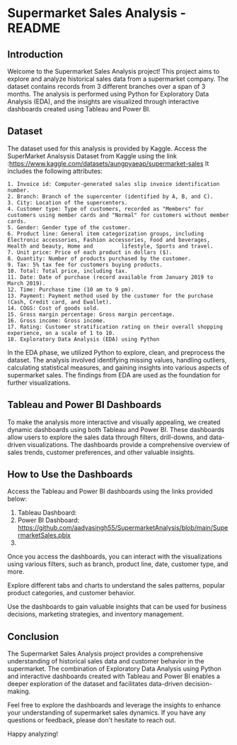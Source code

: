 # Supermarket Sales Analysis - README
## Introduction
Welcome to the Supermarket Sales Analysis project! This project aims to explore and analyze historical sales data from a supermarket company. The dataset contains records from 3 different branches over a span of 3 months. The analysis is performed using Python for Exploratory Data Analysis (EDA), and the insights are visualized through interactive dashboards created using Tableau and Power BI.

## Dataset
The dataset used for this analysis is provided by Kaggle. 
Access the SuperMarket Analsysis Dataset from Kaggle using the link :https://www.kaggle.com/datasets/aungpyaeap/supermarket-sales
It includes the following attributes:

	1. Invoice id: Computer-generated sales slip invoice identification number.
	2. Branch: Branch of the supercenter (identified by A, B, and C).
	3. City: Location of the supercenters.
	4. Customer type: Type of customers, recorded as "Members" for customers using member cards and "Normal" for customers without member cards.
	5. Gender: Gender type of the customer.
	6. Product line: General item categorization groups, including Electronic accessories, Fashion accessories, Food and beverages, Health and beauty, Home and 		lifestyle, Sports and travel.
	7. Unit price: Price of each product in dollars ($).
	8. Quantity: Number of products purchased by the customer.
	9. Tax: 5% tax fee for customers buying products.
	10. Total: Total price, including tax.
	11. Date: Date of purchase (record available from January 2019 to March 2019).
	12. Time: Purchase time (10 am to 9 pm).
	13. Payment: Payment method used by the customer for the purchase (Cash, Credit card, and Ewallet).
	14. COGS: Cost of goods sold.
	15. Gross margin percentage: Gross margin percentage.
	16. Gross income: Gross income.
	17. Rating: Customer stratification rating on their overall shopping experience, on a scale of 1 to 10.
	18. Exploratory Data Analysis (EDA) using Python
In the EDA phase, we utilized Python to explore, clean, and preprocess the dataset. The analysis involved identifying missing values, handling outliers, calculating statistical measures, and gaining insights into various aspects of supermarket sales. The findings from EDA are used as the foundation for further visualizations.

## Tableau and Power BI Dashboards
To make the analysis more interactive and visually appealing, we created dynamic dashboards using both Tableau and Power BI. These dashboards allow users to explore the sales data through filters, drill-downs, and data-driven visualizations. The dashboards provide a comprehensive overview of sales trends, customer preferences, and other valuable insights.

## How to Use the Dashboards
Access the Tableau and Power BI dashboards using the links provided below:

1. Tableau Dashboard: 
2. Power BI Dashboard: https://github.com/aadyasingh55/SupermarketAnalysis/blob/main/SupermarketSales.pbix
3. 
Once you access the dashboards, you can interact with the visualizations using various filters, such as branch, product line, date, customer type, and more.

Explore different tabs and charts to understand the sales patterns, popular product categories, and customer behavior.

Use the dashboards to gain valuable insights that can be used for business decisions, marketing strategies, and inventory management.

## Conclusion
The Supermarket Sales Analysis project provides a comprehensive understanding of historical sales data and customer behavior in the supermarket. The combination of Exploratory Data Analysis using Python and interactive dashboards created with Tableau and Power BI enables a deeper exploration of the dataset and facilitates data-driven decision-making.

Feel free to explore the dashboards and leverage the insights to enhance your understanding of supermarket sales dynamics. If you have any questions or feedback, please don't hesitate to reach out.

Happy analyzing!
